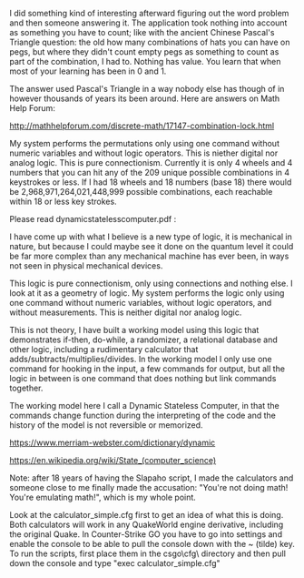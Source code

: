 I did something kind of interesting afterward figuring out the word problem and then someone answering it. The application took nothing into account as something you have to count; like with the ancient Chinese Pascal's Triangle question: the old how many combinations of hats you can have on pegs, but where they didn't count empty pegs as something to count as part of the combination, I had to. Nothing has value. You learn that when most of your learning has been in 0 and 1.

The answer used Pascal's Triangle in a way nobody else has though of in however thousands of years its been around. Here are answers on Math Help Forum:

http://mathhelpforum.com/discrete-math/17147-combination-lock.html

My system performs the permutations only using one command without numeric variables and without logic operators. This is niether digital nor analog logic. This is pure connectionism. Currently it is only 4 wheels and 4 numbers that you can hit any of the 209 unique possible combinations in 4 keystrokes or less. If I had 18 wheels and 18 numbers (base 18) there would be 2,968,971,264,021,448,999 possible combinations, each reachable within 18 or less key strokes.

Please read dynamicstatelesscomputer.pdf :

I have come up with what I believe is a new type of logic, it is mechanical in nature, but because I could maybe see it done on the quantum level it could be far more complex than any mechanical machine has ever been, in ways not seen in physical mechanical devices.

This logic is pure connectionism, only using connections and nothing else. I look at it as a geometry of logic. My system performs the logic only using one command without numeric variables, without logic operators, and without measurements. This is neither digital nor analog logic.

This is not theory, I have built a working model using this logic that demonstrates if-then, do-while, a randomizer, a relational database and other logic, including a rudimentary calculator that adds/subtracts/multiplies/divides. In the working model I only use one command for hooking in the input, a few commands for output, but all the logic in between is one command that does nothing but link commands together.

The working model here I call a Dynamic Stateless Computer, in that the commands change function during the interpreting of the code and the history of the model is not reversible or memorized.

https://www.merriam-webster.com/dictionary/dynamic

https://en.wikipedia.org/wiki/State_(computer_science)

Note: after 18 years of having the Slapaho script, I made the calculators and someone close to me finally made the accusation: "You're not doing math! You're emulating math!", which is my whole point.

Look at the calculator_simple.cfg first to get an idea of what this is doing. Both calculators will work in any QuakeWorld engine derivative, including the original Quake. In Counter-Strike GO you have to go into settings and enable the console to be able to pull the console down with the ~ (tilde) key. To run the scripts, first place them in the csgo\cfg\ directory and then pull down the console and type "exec calculator_simple.cfg"
